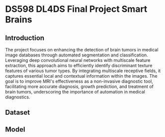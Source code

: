 # DS598 DL4DS Final Project Smart Brains

## Introduction

The project focuses on enhancing the detection of brain tumors in medical image databases through automated segmentation and classification.
Leveraging deep convolutional neural networks with multiscale feature extraction, this approach aims to efficiently identify discriminant texture features of various tumor types.
By integrating multiscale receptive fields, it captures essential local and contextual information within the images. 
 The goal is to improve MRI's effectiveness as a non-invasive diagnostic tool, facilitating more accurate diagnosis, growth prediction, and treatment of brain tumors, underscoring the importance of automation in medical diagnostics.



## Dataset


## Model


